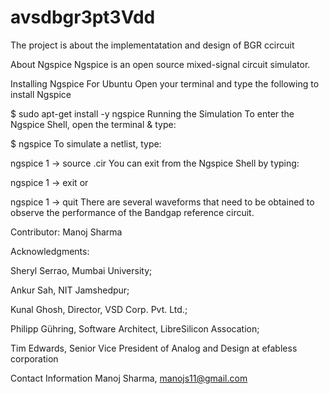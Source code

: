 # avsdbgr3pt3Vdd
The project is about the implementatation and design of BGR ccircuit


About Ngspice
Ngspice is an open source mixed-signal circuit simulator.

Installing Ngspice
For Ubuntu
Open your terminal and type the following to install Ngspice

$  sudo apt-get install -y ngspice
Running the Simulation
To enter the Ngspice Shell, open the terminal & type:

$ ngspice
To simulate a netlist, type:

ngspice 1 ->  source <filename>.cir
You can exit from the Ngspice Shell by typing:

ngspice 1 ->  exit
or

ngspice 1 ->  quit
There are several waveforms that need to be obtained to observe the performance of the Bandgap reference circuit.




Contributor:
Manoj Sharma


Acknowledgments:

Sheryl Serrao, Mumbai University;

Ankur Sah, NIT Jamshedpur;

Kunal Ghosh, Director, VSD Corp. Pvt. Ltd.;

Philipp Gühring, Software Architect, LibreSilicon Assocation;

Tim Edwards, Senior Vice President of Analog and Design at efabless corporation

Contact Information
Manoj Sharma, manojs11@gmail.com
